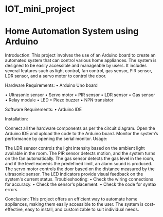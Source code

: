 # IOT_mini_project

# Home Automation System using Arduino

Introduction:
This project involves the use of an Arduino board to create an automated system that can control various home appliances. The system is designed to be easily accessible and manageable by users. It includes several features such as light control, fan control, gas sensor, PIR sensor, LDR sensor, and a servo motor to control the door.

Hardware Requirements:
• Arduino Uno board

• Ultrasonic sensor
• Servo motor
• PIR sensor
• LDR sensor
• Gas sensor
• Relay module
• LED
• Piezo buzzer
• NPN transistor

Software Requirements:
• Arduino IDE

Installation:

Connect all the hardware components as per the circuit diagram.
Open the Arduino IDE and upload the code to the Arduino board.
Monitor the system’s performance by opening the serial monitor.
Usage:

The LDR sensor controls the light intensity based on the ambient light available in the room.
The PIR sensor detects motion, and the system turns on the fan automatically.
The gas sensor detects the gas level in the room, and if the level exceeds the predefined limit, an alarm sound is produced.
The servo motor controls the door based on the distance measured by the ultrasonic sensor.
The LED indicators provide visual feedback on the system's current status.
Troubleshooting:
• Check the wiring connections for accuracy.
• Check the sensor's placement.
• Check the code for syntax errors.

Conclusion:
This project offers an efficient way to automate home appliances, making them easily accessible to the user. The system is cost-effective, easy to install, and customizable to suit individual needs.
